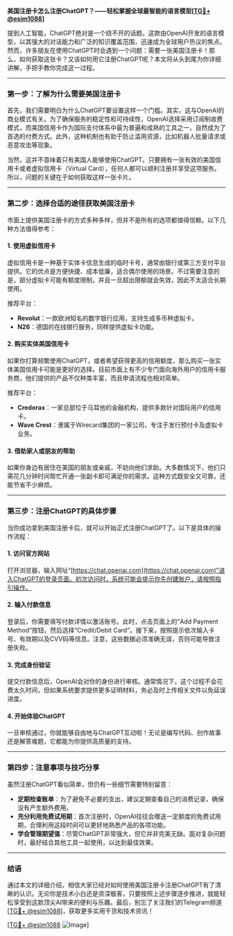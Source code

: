 **美国注册卡怎么注册ChatGPT？——轻松掌握全球最智能的语言模型[[TG💪+ @esim1088](https://t.me/s/esim1088)]**

提到人工智能，ChatGPT绝对是一个绕不开的话题。这款由OpenAI开发的语言模型，以其强大的对话能力和广泛的知识覆盖范围，迅速成为全球用户热议的焦点。然而，许多朋友在使用ChatGPT时会遇到一个问题：需要一张美国注册卡！那么，如何获取这张卡？又该如何用它注册ChatGPT呢？本文将从头到尾为你详细讲解，手把手教你完成这一过程。

---

### **第一步：了解为什么需要美国注册卡**
首先，我们需要明白为什么ChatGPT要设置这样一个门槛。其实，这与OpenAI的商业模式有关。为了确保服务的稳定性和可持续性，OpenAI选择采用订阅制收费模式，而美国信用卡作为国际支付体系中最为普遍和成熟的工具之一，自然成为了首选的付费方式。此外，这种机制也有助于防止滥用资源，比如机器人批量请求或恶意攻击等现象。

当然，这并不意味着只有美国人能够使用ChatGPT。只要拥有一张有效的美国信用卡或者虚拟信用卡（Virtual Card），任何人都可以顺利注册并享受这项服务。所以，问题的关键在于如何获取这样一张卡片。

---

### **第二步：选择合适的途径获取美国注册卡**
市面上提供美国注册卡的方式多种多样，但并不是所有的选项都值得信赖。以下几种方法值得参考：

#### **1. 使用虚拟信用卡**
虚拟信用卡是一种基于实体卡信息生成的临时卡号，通常由银行或第三方支付平台提供。它的优点是方便快捷、成本低廉，适合偶尔使用的场景。不过需要注意的是，部分虚拟卡可能有额度限制，并且一旦超出限额就会失效，因此不太适合长期使用。

推荐平台：
- **Revolut**：一款欧洲知名的数字银行应用，支持生成多币种虚拟卡。
- **N26**：德国的在线银行服务，同样提供虚拟卡功能。

#### **2. 购买实体美国信用卡**
如果你打算频繁使用ChatGPT，或者希望获得更高的信用额度，那么购买一张实体美国信用卡可能是更好的选择。目前市面上有不少专门面向海外用户的信用卡服务商，他们提供的产品不仅种类丰富，而且申请流程也相对简单。

推荐平台：
- **Credorax**：一家总部位于马耳他的金融机构，提供多款针对国际用户的信用卡。
- **Wave Crest**：隶属于Wirecard集团的一家公司，专注于发行预付卡及虚拟卡业务。

#### **3. 借助家人或朋友的帮助**
如果你身边有居住在美国的朋友或亲戚，不妨向他们求助。大多数情况下，他们只需花几分钟时间帮忙开通一张副卡即可满足你的需求。这种方式既安全又可靠，还能节省不少麻烦。

---

### **第三步：注册ChatGPT的具体步骤**
当你成功拿到美国注册卡后，就可以开始正式注册ChatGPT了。以下是具体的操作流程：

#### **1. 访问官方网站**
打开浏览器，输入网址“[https://chat.openai.com](https://chat.openai.com)”进入ChatGPT的登录页面。初次访问时，系统可能会提示你先创建账户，请按照指引操作。

#### **2. 输入付款信息**
登录后，你需要填写付款详情以激活账号。此时，点击页面上的“Add Payment Method”按钮，然后选择“Credit/Debit Card”。接下来，按照提示依次输入卡号、有效期以及CVV码等信息。注意，这些数据必须准确无误，否则可能导致注册失败。

#### **3. 完成身份验证**
提交付款信息后，OpenAI会对你的身份进行审核。通常情况下，这个过程不会花费太久时间，但如果系统要求提供更多证明材料，务必及时上传相关文件以免延误进度。

#### **4. 开始体验ChatGPT**
一旦审核通过，你就能够自由地与ChatGPT互动啦！无论是编写代码、创作故事还是解答难题，它都能为你提供高质量的支持。

---

### **第四步：注意事项与技巧分享**
虽然注册ChatGPT看似简单，但仍有一些细节需要特别留意：

- **定期检查账单**：为了避免不必要的支出，建议定期查看自己的消费记录，确保没有产生额外费用。
- **充分利用免费试用期**：首次注册时，OpenAI往往会赠送一定额度的免费试用期，合理利用这段时间可以更好地熟悉产品的各项功能。
- **学会管理期望值**：尽管ChatGPT非常强大，但它并非完美无缺。面对复杂问题时，最好结合其他工具一起使用，以达到最佳效果。

---

### **结语**
通过本文的详细介绍，相信大家已经对如何使用美国注册卡注册ChatGPT有了清晰的认识。无论你是技术小白还是资深极客，只要按照上述步骤逐步推进，就能轻松享受到这款顶尖AI带来的便利与乐趣。最后，别忘了关注我们的Telegram频道[[TG💪+ @esim1088](https://t.me/s/esim1088)]，获取更多实用干货和技术资讯！

[[TG💪+ @esim1088](https://t.me/s/esim1088) ![Image](https://i.postimg.cc/4NQfJmqS/Snipaste-2025-05-13-00-14-12.png)]